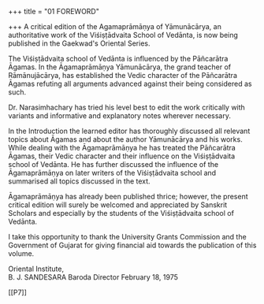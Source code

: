 +++
title = "01 FOREWORD"

+++
A critical edition of the Agamaprāmāṇya of Yāmunācārya, an authoritative work of the Viśiṣṭādvaita School of Vedānta, is now being published in the Gaekwad's Oriental Series.

The Viśiṣṭādvaita school of Vedānta is influenced by the Pāñcarātra Āgamas. In the Āgamaprāmāṇya Yāmunācārya, the grand teacher of Rāmānujācārya, has established the Vedic character of the Pāñcarātra Āgamas refuting all arguments advanced against their being considered as such.

Dr. Narasimhachary has tried his level best to edit the work critically with variants and informative and explanatory notes wherever necessary.

In the Introduction the learned editor has thoroughly discussed all relevant topics about Āgamas and about the author Yāmunācārya and his works. While dealing with the Āgamaprāmāṇya he has treated the Pāñcarātra Āgamas, their Vedic character and their influence on the Viśiṣṭādvaita school of Vedānta. He has further discussed the influence of the Āgamaprāmāṇya on later writers of the Viśiṣṭādvaita school and summarised all topics discussed in the text.

Āgamaprāmāṇya has already been published thrice; however, the present critical edition will surely be welcomed and appreciated by Sanskrit Scholars and especially by the students of the Viśiṣṭādvaita school of Vedānta.

I take this opportunity to thank the University Grants Commission and the Government of Gujarat for giving financial aid towards the publication of this volume.

Oriental Institute,  
B. J. SANDESARA 
Baroda Director February 18, 1975

[[P7]]